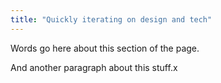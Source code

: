 ```yaml
---
title: "Quickly iterating on design and tech"
---
```


Words go here about this section of the page.

And another paragraph about this stuff.x

